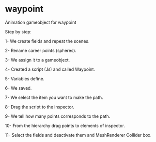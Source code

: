 # waypoint
Animation gameobject for waypoint

Step by step:

1- We create fields and repeat the scenes.

2- Rename career points (spheres).

3- We assign it to a gameobject.

4- Created a script (Js) and called Waypoint.

5- Variables define.

6- We saved.

7- We select the item you want to make the path.

8- Drag the script to the inspector.

9- We tell how many points corresponds to the path.

10- From the hierarchy drag points to elements of inspector.

11- Select the fields and deactivate them and MeshRenderer Collider box.


